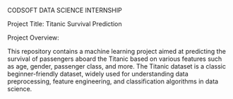 CODSOFT DATA SCIENCE INTERNSHIP

Project Title: Titanic Survival Prediction

Project Overview:

This repository contains a machine learning project aimed at predicting the survival of passengers aboard the Titanic based on various features such as age, gender, passenger class, and more. The Titanic dataset is a classic beginner-friendly dataset, widely used for understanding data preprocessing, feature engineering, and classification algorithms in data science.





